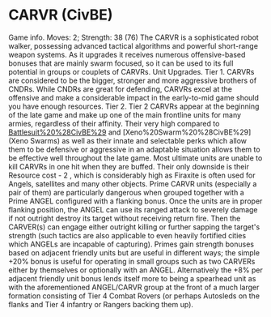 # CARVR (CivBE)

Game info.
Moves: 2; Strength: 38 (76)
The CARVR is a sophisticated robot walker, possessing advanced tactical algorithms and powerful short-range weapon systems. As it upgrades it receives numerous offensive-based bonuses that are mainly swarm focused, so it can be used to its full potential in groups or couplets of CARVRs.
Unit Upgrades.
Tier 1.
CARVRs are considered to be the bigger, stronger and more aggressive brothers of CNDRs. While CNDRs are great for defending, CARVRs excel at the offensive and make a considerable impact in the early-to-mid game should you have enough resources. 
Tier 2.
Tier 2 CARVRs appear at the beginning of the late game and make up one of the main frontline units for many armies, regardless of their affinity. Their very high compared to [Battlesuit%20%28CivBE%29](Battlesuits) and [Xeno%20Swarm%20%28CivBE%29](Xeno Swarms) as well as their innate and selectable perks which allow them to be defensive or aggressive in an adaptable situation allows them to be effective well throughout the late game. Most ultimate units are unable to kill CARVRs in one hit when they are buffed. Their only downside is their Resource cost - 2 , which is considerably high as Firaxite is often used for Angels, satellites and many other objects. Prime CARVR units (especially a pair of them) are particularly dangerous when grouped together with a Prime ANGEL configured with a flanking bonus. Once the units are in proper flanking position, the ANGEL can use its ranged attack to severely damage if not outright destroy its target without receiving return fire. Then the CARVER(s) can engage either outright killing or further sapping the target's strength (such tactics are also applicable to even heavily fortified cities which ANGELs are incapable of capturing). Primes gain strength bonuses based on adjacent friendly units but are useful in different ways; the simple +20% bonus is useful for operating in small groups such as two CARVERs either by themselves or optionally with an ANGEL. Alternatively the +8% per adjacent friendly unit bonus lends itself more to being a spearhead unit as with the aforementioned ANGEL/CARVR group at the front of a much larger formation consisting of Tier 4 Combat Rovers (or perhaps Autosleds on the flanks and Tier 4 infantry or Rangers backing them up).